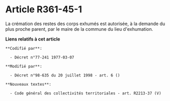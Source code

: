 # Article R361-45-1

La crémation des restes des corps exhumés est autorisée, à la demande du plus proche parent, par le maire de la commune du
lieu d'exhumation.

**Liens relatifs à cet article**

	**Codifié par**:

	  - Décret n°77-241 1977-03-07

	**Modifié par**:

	  - Décret n°98-635 du 20 juillet 1998 - art. 6 ()

	**Nouveaux textes**:

	  - Code général des collectivités territoriales - art. R2213-37 (V)
